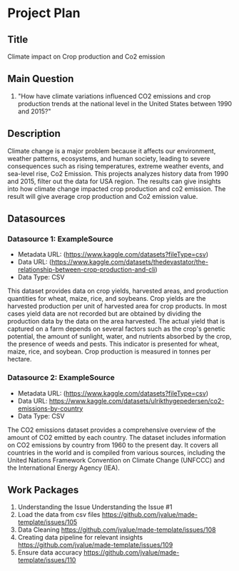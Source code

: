 # Project Plan

## Title
<!-- Give your project a short title. -->
Climate impact on Crop production and Co2 emission

## Main Question

<!-- Think about one main question you want to answer based on the data. -->
1. "How have climate variations influenced CO2 emissions and crop production trends at the national level in the United States between 1990 and 2015?"

## Description

<!-- Describe your data science project in max. 200 words. Consider writing about why and how you attempt it. -->
Climate change is a major problem because it affects our environment, weather patterns, ecosystems, and human society, leading to severe consequences such as rising temperatures, extreme weather events, and sea-level rise, Co2 Emission.
This projects analyzes history data from 1990 and 2015, filter out the data for USA region. The results can give insights into how climate change impacted crop production and co2 emission. The result will give average crop production and Co2 emission value.

## Datasources

<!-- Describe each datasources you plan to use in a section. Use the prefic "DatasourceX" where X is the id of the datasource. -->

### Datasource 1: ExampleSource
* Metadata URL: (https://www.kaggle.com/datasets?fileType=csv)
* Data URL: (https://www.kaggle.com/datasets/thedevastator/the-relationship-between-crop-production-and-cli)
* Data Type: CSV

This dataset provides data on crop yields, harvested areas, and production quantities for wheat, maize, rice, and soybeans. Crop yields are the harvested production per unit of harvested area for crop products. In most cases yield data are not recorded but are obtained by dividing the production data by the data on the area harvested. The actual yield that is captured on a farm depends on several factors such as the crop's genetic potential, the amount of sunlight, water, and nutrients absorbed by the crop, the presence of weeds and pests. This indicator is presented for wheat, maize, rice, and soybean. Crop production is measured in tonnes per hectare.

### Datasource 2: ExampleSource
* Metadata URL: (https://www.kaggle.com/datasets?fileType=csv)
* Data URL: https://www.kaggle.com/datasets/ulrikthygepedersen/co2-emissions-by-country
* Data Type: CSV

The CO2 emissions dataset provides a comprehensive overview of the amount of CO2 emitted by each country. The dataset includes information on CO2 emissions by country from 1960 to the present day. It covers all countries in the world and is compiled from various sources, including the United Nations Framework Convention on Climate Change (UNFCCC) and the International Energy Agency (IEA).

## Work Packages

<!-- List of work packages ordered sequentially, each pointing to an issue with more details. -->

1. Understanding the Issue Understanding the Issue #1
2. Load the data from csv files https://github.com/jvalue/made-template/issues/105
3. Data Cleaning https://github.com/jvalue/made-template/issues/108
4. Creating data pipeline for relevant insights https://github.com/jvalue/made-template/issues/109
5. Ensure data accuracy https://github.com/jvalue/made-template/issues/110
  
[i1]: https://github.com/jvalue/made-template/issues/1
